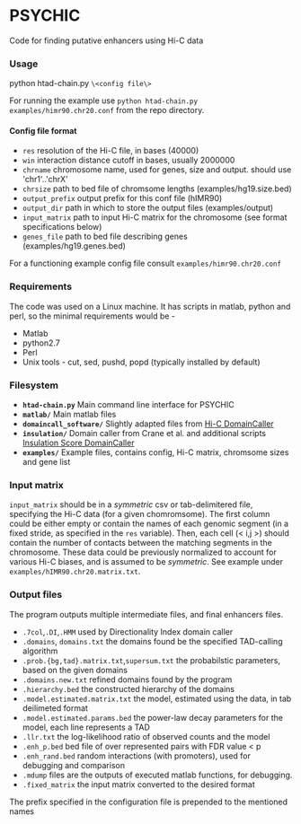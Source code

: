 # PSYCHIC
Code for finding putative enhancers using Hi-C data

### Usage
python htad-chain.py `\<config file\>`

For running the example use
`python htad-chain.py examples/himr90.chr20.conf`
from the repo directory.

#### Config file format
- `res` resolution of the Hi-C file, in bases (40000)
- `win` interaction distance cutoff in bases, usually 2000000
- `chrname` chromosome name, used for genes, size and output. should use 'chr1'..'chrX'
- `chrsize` path to bed file of chromsome lengths (examples/hg19.size.bed)
- `output_prefix` output prefix for this conf file (hIMR90)
- `output_dir` path in which to store the output files (examples/output)
- `input_matrix` path to input Hi-C matrix for the chromosome (see format specifications below)
- `genes_file` path to bed file describing genes (examples/hg19.genes.bed)

For a functioning example config file consult `examples/himr90.chr20.conf`

### Requirements
The code was used on a Linux machine.
It has scripts in matlab, python and perl, so the minimal requirements would be - 
- Matlab
- python2.7
- Perl
- Unix tools - cut, sed, pushd, popd (typically installed by default)

### Filesystem
- **`htad-chain.py`**
Main command line interface for PSYCHIC
- **`matlab/`**
Main matlab files
- **`domaincall_software/`**
Slightly adapted files from [Hi-C DomainCaller](http://chromosome.sdsc.edu/mouse/hi-c/download.html)
- **`insulation/`**
Domain caller from Crane et al. and additional scripts [Insulation Score DomainCaller](https://github.com/dekkerlab/crane-nature-2015)
- **`examples/`**
Example files, contains config, Hi-C matrix, chromsome sizes and gene list

### Input matrix
`input_matrix` should be in a _symmetric_ csv or tab-delimitered file, specifying the Hi-C data (for a given chomromsome). The first column could be either empty or contain the names of each genomic segment (in a fixed stride, as specified in the `res` variable).
Then, each cell (\< i,j \>) should contain the number of contacts between the matching segments in the chromosome. These data could be previously normalized to account for various Hi-C biases, and is assumed to be _symmetric_. See example under `examples/hIMR90.chr20.matrix.txt`.

### Output files
The program outputs multiple intermediate files, and final enhancers files.

- `.7col`,`.DI`,`.HMM` used by Directionality Index domain caller
- `.domains`, `domains.txt` the domains found be the specified TAD-calling algorithm
- `.prob.{bg,tad}.matrix.txt`,`supersum.txt` the probabilstic parameters, based on the given domains
- `.domains.new.txt` refined domains found by the program
- `.hierarchy.bed` the constructed hierarchy of the domains
- `.model.estimated.matrix.txt` the model, estimated using the data, in tab deilimeted format
- `.model.estimated.params.bed` the power-law decay parameters for the model, each line represents a TAD
- `.llr.txt` the log-likelihood ratio of observed counts and the model
- `.enh_p.bed` bed file of over represented pairs with FDR value < p
- `.enh_rand.bed` random interactions (with promoters), used for debugging and comparison
- `.mdump` files are the outputs of executed matlab functions, for debugging.
- `.fixed_matrix` the input matrix converted to the desired format

The prefix specified in the configuration file is prepended to the mentioned names
